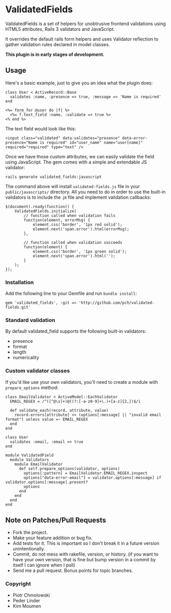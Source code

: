 # ValidatedFields

ValidatedFields is a set of helpers for unobtrusive frontend validations using HTML5 attributes, Rails 3 validators and JavaScript.

It overrides the default rails form helpers and uses Validator reflection to gather validation rules declared in model classes.

**This plugin is in early stages of development.**

## Usage

Here's a basic example, just to give you an idea what the plugin does:

    class User < ActiveRecord::Base
      validates :name, :presence => true, :message => 'Name is required'
    end
    
    <%= form_for @user do |f| %>
      <%= f.text_field :name, :validate => true %>
    <% end %>
    
The text field would look like this:

    <input class="validated" data-validates="presence" data-error-presence="Name is required" id="user_name" name="user[name]" required="required" type="text" />
    
Once we have those custom attributes, we can easily validate the field using JavaScript. The gem comes with a simple and extendable JS validator:

    rails generate validated_fields:javascript
    
The command above will install `validated-fields.js` file in your `public/javascripts/` directory. All you need to do in order to use the built-in validators is to include the .js file and implement validation callbacks:

    $(document).ready(function() {
		ValidatedFields.initialize(
		    // function called when validation fails
		    function(element, errorMsg) {
		        element.css('border', '1px red solid');
			    element.next('span.error').html(errorMsg);
		    },
		    
		    // function called when validation succeeds
		    function(element) {
		        element.css('border', '1px green solid');
		        element.next('span.error').html('');
		    }
		);
	});


### Installation

Add the following line to your Gemfile and run `bundle install`:

    gem 'validated_fields', :git => 'http://github.com/pch/validated-fields.git'

### Standard validation

By default validated_field supports the following built-in validators:

* presence
* format
* length
* numericality

### Custom validator classes 

If you'd like use your own validators, you'll need to create a module with `prepare_options` method:

    class EmailValidator < ActiveModel::EachValidator
      EMAIL_REGEX = /^([^@\s]+)@((?:[-a-z0-9]+\.)+[a-z]{2,})$/i
    
      def validate_each(record, attribute, value)
        record.errors[attribute] << (options[:message] || "invalid email format") unless value =~ EMAIL_REGEX
      end
    end
    
    class User
      validates :email, :email => true
    end
    
    module ValidatedField
      module Validators
        module EmailValidator
          def self.prepare_options(validator, options)
            options[:pattern] = EmailValidator.EMAIL_REGEX.inspect
            options["data-error-email"] = validator.options[:message] if validator.options[:message].present?
            options
          end
        end
      end
    end

## Note on Patches/Pull Requests
 
* Fork the project.
* Make your feature addition or bug fix.
* Add tests for it. This is important so I don't break it in a
  future version unintentionally.
* Commit, do not mess with rakefile, version, or history.
  (if you want to have your own version, that is fine but bump version in a commit by itself I can ignore when I pull)
* Send me a pull request. Bonus points for topic branches.

### Copyright

* Piotr Chmolowski
* Peder Linder
* Kim Moumen

